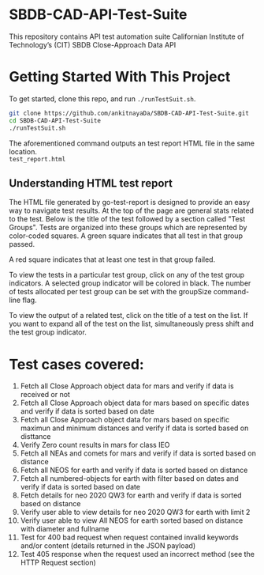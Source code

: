 # SBDB-CAD-API-Test-Suite
This repository contains API test automation suite Californian Institute of Technology’s (CIT) SBDB Close-Approach Data API

# Getting Started With This Project
To get started, clone this repo, and run `./runTestSuit.sh`.

```sh
git clone https://github.com/ankitnayaDa/SBDB-CAD-API-Test-Suite.git
cd SBDB-CAD-API-Test-Suite
./runTestSuit.sh
```
The aforementioned command outputs an test report HTML file in the same location.  
`test_report.html`

## Understanding HTML test report
The HTML file generated by go-test-report is designed to provide an easy way to navigate test results. At the top of the page are general stats related to the test. Below is the title of the test followed by a section called "Test Groups". Tests are organized into these groups which are represented by color-coded squares. A green square indicates that all test in that group passed.

A red square indicates that at least one test in that group failed.

To view the tests in a particular test group, click on any of the test group indicators. A selected group indicator will be colored in black. The number of tests allocated per test group can be set with the groupSize command-line flag.

To view the output of a related test, click on the title of a test on the list. If you want to expand all of the test on the list, simultaneously press shift and the test group indicator.

# Test cases covered:
1. Fetch all Close Approach object data for mars and verify if data is received or not  
2. Fetch all Close Approach object data for mars based on specific dates and verify if data is sorted based on date
3. Fetch all Close Approach object data for mars based on specific maximun and minimum distances and verify if data is sorted based on disttance
4. Verify Zero count results in mars for class IEO
5. Fetch all NEAs and comets for mars and verify if data is sorted based on distance
6. Fetch all NEOS for earth and verify if data is sorted based on distance
7. Fetch all numbered-objects for earth with filter based on dates and verify if data is sorted based on date
8. Fetch details for neo 2020 QW3 for earth and verify if data is sorted based on distance
9. Verify user able to view  details for neo 2020 QW3 for earth with limit 2
10. Verify user able to view All NEOS for earth sorted based on distance with diameter and fullname
11. Test for 400 bad request when request contained invalid keywords and/or content (details returned in the JSON payload)
12. Test 405 response when the request used an incorrect method (see the HTTP Request section) 
